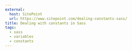 ```yaml
---
external:
  host: SitePoint
  url: https://www.sitepoint.com/dealing-constants-sass/
title: Dealing with constants in Sass
tags:
  - sass
  - variables
  - constants
---
```

